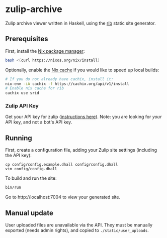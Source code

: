 # zulip-archive

Zulip archive viewer written in Haskell, using the [rib](https://github.com/srid/rib) static site generator.

## Prerequisites

First, install the [Nix package manager](https://nixos.org/nix/):

``` bash
bash <(curl https://nixos.org/nix/install)
```

Optionally, enable the [Nix cache](https://srid.cachix.org/) if you would like to speed up local builds:

``` bash
# If you do not already have cachix, install it:
nix-env -iA cachix -f https://cachix.org/api/v1/install
# Enable nix cache for rib
cachix use srid
```

### Zulip API Key

Get your API key for zulip ([instructions here](https://zulipchat.com/api/api-keys)). Note: you are looking for *your* API key, and not a bot's API key.

## Running

First, create a configuration file, adding your Zulip site settings (including the API key):

```
cp config/config.example.dhall config/config.dhall
vim config/config.dhall
```

To build and run the site:

```bash
bin/run
```

Go to http://localhost:7004 to view your generated site.

## Manual update

User uploaded files are unavailable via the API. They must be manually exported (needs admin rights), and copied to `./static/user_uploads`.
